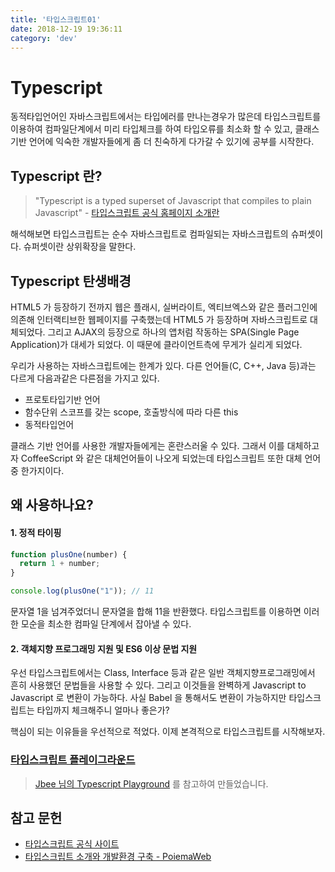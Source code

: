 ```yaml
---
title: '타입스크립트01'
date: 2018-12-19 19:36:11
category: 'dev'
---
```


# Typescript
동적타입언어인 자바스크립트에서는 타입에러를 만나는경우가 많은데 타입스크립트를 이용하여 컴파일단계에서 미리 타입체크를 하여 타입오류를 최소화 할 수 있고, 클래스기반 언어에 익숙한 개발자들에게 좀 더 친숙하게 다가갈 수 있기에 공부를 시작한다.

## Typescript 란?
> "Typescript is a typed superset of Javascript that compiles to plain Javascript" - [타입스크립트 공식 홈페이지 소개란](https://www.typescriptlang.org/index.html)

해석해보면 타입스크립트는 순수 자바스크립트로 컴파일되는 자바스크립트의 슈퍼셋이다. 슈퍼셋이란 상위확장을 말한다.

## Typescript 탄생배경
HTML5 가 등장하기 전까지 웹은 플래시, 실버라이트, 엑티브엑스와 같은 플러그인에 의존해 인터랙티브한 웹페이지를 구축했는데 HTML5 가 등장하며 자바스크립트로 대체되었다. 그리고 AJAX의 등장으로 하나의 앱처럼 작동하는 SPA(Single Page Application)가 대세가 되었다. 이 때문에 클라이언트측에 무게가 실리게 되었다.

우리가 사용하는 자바스크립트에는 한계가 있다. 다른 언어들(C, C++, Java 등)과는 다르게 다음과같은 다른점을 가지고 있다.

* 프로토타입기반 언어
* 함수단위 스코프를 갖는 scope, 호출방식에 따라 다른 this
* 동적타입언어

클래스 기반 언어를 사용한 개발자들에게는 혼란스러울 수 있다. 그래서 이를 대체하고자 CoffeeScript 와 같은 대체언어들이 나오게 되었는데 타입스크립트 또한 대체 언어중 한가지이다.

## 왜 사용하나요?

#### 1. 정적 타이핑
```javascript
function plusOne(number) {
  return 1 + number;
}

console.log(plusOne("1")); // 11
```
문자열 1을 넘겨주었더니 문자열을 합해 11을 반환했다. 타입스크립트를 이용하면 이러한 모순을 최소한 컴파일 단계에서 잡아낼 수 있다.


#### 2. 객체지향 프로그래밍 지원 및 ES6 이상 문법 지원
우선 타입스크립트에서는 Class, Interface 등과 같은 일반 객체지향프로그래밍에서 흔히 사용했던 문법들을 사용할 수 있다. 그리고 이것들을 완벽하게 Javascript to Javascript 로 변환이 가능하다. 사실 Babel 을 통해서도 변환이 가능하지만 타입스크립트는 타입까지 체크해주니 얼마나 좋은가?

핵심이 되는 이유들을 우선적으로 적었다.
이제 본격적으로 타입스크립트를 시작해보자.

### [타입스크립트 플레이그라운드](https://github.com/heecheolman/typescript-playground)

> [Jbee 님의 Typescript Playground](https://jaeyeophan.github.io/2017/12/06/TS-TypeScript-Playground/) 를 참고하여 만들었습니다.

## 참고 문헌
* [타입스크립트 공식 사이트](https://www.typescriptlang.org/index.html)
* [타입스크립트 소개와 개발환경 구축 - PoiemaWeb](https://poiemaweb.com/typescript-introduction)
